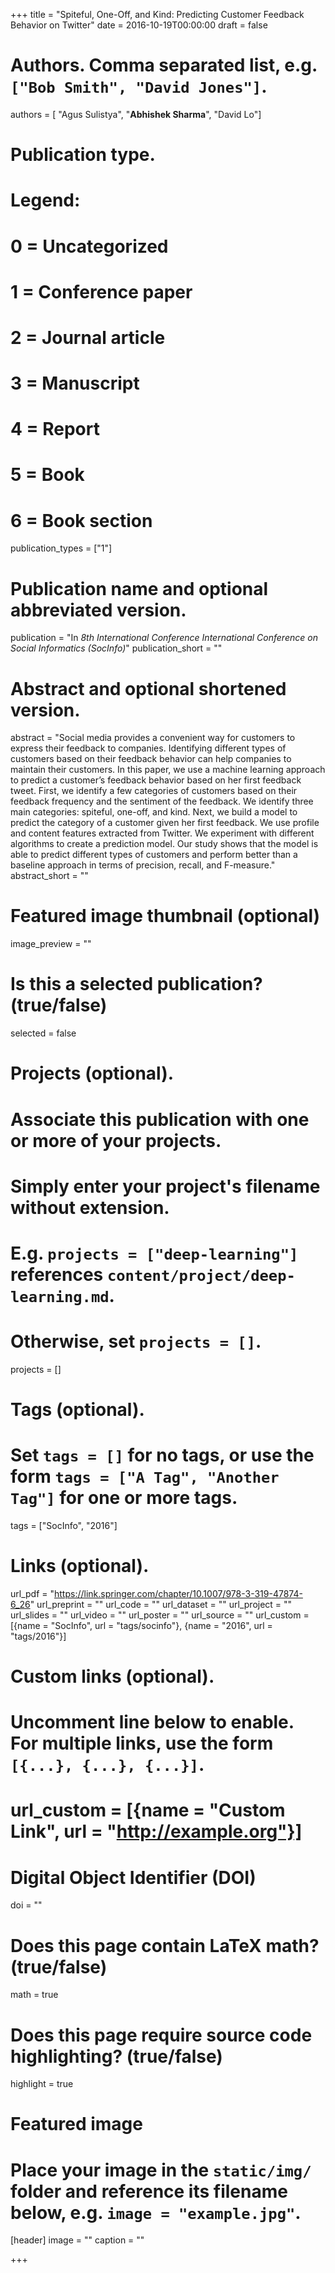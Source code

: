 +++
title = "Spiteful, One-Off, and Kind: Predicting Customer Feedback Behavior on Twitter"
date = 2016-10-19T00:00:00
draft = false

# Authors. Comma separated list, e.g. `["Bob Smith", "David Jones"]`.
authors = [ "Agus Sulistya", "**Abhishek Sharma**", "David Lo"]

# Publication type.
# Legend:
# 0 = Uncategorized
# 1 = Conference paper
# 2 = Journal article
# 3 = Manuscript
# 4 = Report
# 5 = Book
# 6 = Book section
publication_types = ["1"]

# Publication name and optional abbreviated version.
publication =  "In *8th International Conference International Conference on Social Informatics (SocInfo)*"
publication_short = ""

# Abstract and optional shortened version.
abstract = "Social media provides a convenient way for customers to express their feedback to companies. Identifying different types of customers based on their feedback behavior can help companies to maintain their customers. In this paper, we use a machine learning approach to predict a customer’s feedback behavior based on her first feedback tweet. First, we identify a few categories of customers based on their feedback frequency and the sentiment of the feedback. We identify three main categories: spiteful, one-off, and kind. Next, we build a model to predict the category of a customer given her first feedback. We use profile and content features extracted from Twitter. We experiment with different algorithms to create a prediction model. Our study shows that the model is able to predict different types of customers and perform better than a baseline approach in terms of precision, recall, and F-measure."
abstract_short = ""

# Featured image thumbnail (optional)
image_preview = ""

# Is this a selected publication? (true/false)
selected = false

# Projects (optional).
#   Associate this publication with one or more of your projects.
#   Simply enter your project's filename without extension.
#   E.g. `projects = ["deep-learning"]` references `content/project/deep-learning.md`.
#   Otherwise, set `projects = []`.
projects = []

# Tags (optional).
#   Set `tags = []` for no tags, or use the form `tags = ["A Tag", "Another Tag"]` for one or more tags.
tags = ["SocInfo", "2016"]

# Links (optional).
url_pdf = "https://link.springer.com/chapter/10.1007/978-3-319-47874-6_26"
url_preprint = ""
url_code = ""
url_dataset = ""
url_project = ""
url_slides = ""
url_video = ""
url_poster = ""
url_source = ""
url_custom = [{name = "SocInfo", url = "tags/socinfo"}, {name = "2016", url = "tags/2016"}]


# Custom links (optional).
#   Uncomment line below to enable. For multiple links, use the form `[{...}, {...}, {...}]`.
# url_custom = [{name = "Custom Link", url = "http://example.org"}]

# Digital Object Identifier (DOI)
doi = ""

# Does this page contain LaTeX math? (true/false)
math = true

# Does this page require source code highlighting? (true/false)
highlight = true

# Featured image
# Place your image in the `static/img/` folder and reference its filename below, e.g. `image = "example.jpg"`.
[header]
image = ""
caption = ""

+++

